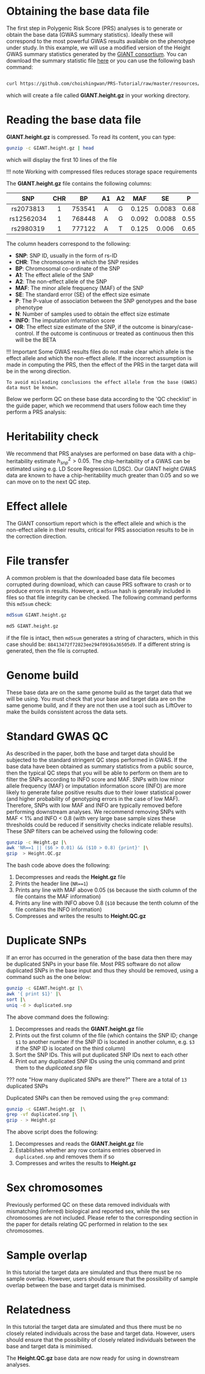 # Obtaining the base data file
The first step in Polygenic Risk Score (PRS) analyses is to generate or obtain the base data (GWAS summary statistics). Ideally these will correspond to the most powerful GWAS results available on the phenotype under study. In this example, we will use a modified version of the Height GWAS summary statistics generated by the [GIANT consortium](https://portals.broadinstitute.org/collaboration/giant/index.php/GIANT_consortium_data_files#GWAS_Anthropometric_2014_Height). You can download the summary statistic file [here](https://github.com/choishingwan/PRS-Tutorial/raw/master/resources/GIANT.height.gz) or you can use the following bash command:
``` bash

curl https://github.com/choishingwan/PRS-Tutorial/raw/master/resources/GIANT.height.gz -L -O

```

which will create a file called **GIANT.height.gz** in your working directory. 

# Reading the base data file
**GIANT.height.gz** is compressed. To read its content, you can type:

```bash
gunzip -c GIANT.height.gz | head
```

which will display the first 10 lines of the file

!!! note
    Working with compressed files reduces storage space requirements

The **GIANT.height.gz** file contains the following columns:

|SNP|CHR|BP|A1|A2|MAF|SE|P|N|INFO|OR|
|:-:|:-:|:-:|:-:|:-:|:-:|:-:|:-:|:-:|:-:|:-:|
|rs2073813	|1	|753541	|A	|G	|0.125	|0.0083	|0.68	|69852	|0.866425782879888	|0.996605773454898|
rs12562034	|1	|768448	|A	|G	|0.092	|0.0088	|0.55	|88015	|0.917520990188678	|0.994714020220009|
rs2980319	|1	|777122	|A	|T	|0.125	|0.006	|0.65	|148975	|0.847126999058955	|0.997303641721713|

The column headers correspond to the following: 

- **SNP**: SNP ID, usually in the form of rs-ID
- **CHR**: The chromosome in which the SNP resides
- **BP**: Chromosomal co-ordinate of the SNP
- **A1**: The effect allele of the SNP
- **A2**: The non-effect allele of the SNP
- **MAF**: The minor allele frequency (MAF) of the SNP
- **SE**: The standard error (SE) of the effect size esimate
- **P**: The P-value of association between the SNP genotypes and the base phenotype
- **N**: Number of samples used to obtain the effect size estimate
- **INFO**: The imputation information score
- **OR**: The effect size estimate of the SNP, if the outcome is binary/case-control. If the outcome is continuous or treated as continuous then this will be the BETA

!!! Important
    Some GWAS results files do not make clear which allele is the effect allele and which the non-effect allele. 
    If the incorrect assumption is made in computing the PRS, then the effect of the PRS in the target data will be in the wrong direction.
    
    To avoid misleading conclusions the effect allele from the base (GWAS) data must be known.
    
    

Below we perform QC on these base data according to the 'QC checklist' in the guide paper, which we recommend that users follow each time they perform a PRS analysis:

# Heritability check
We recommend that PRS analyses are performed on base data with a chip-heritability estimate $h_{snp}^{2} > 0.05$. The chip-heritability of a GWAS can be estimated using e.g. LD Score Regression (LDSC). Our GIANT height GWAS data are known to have a chip-heritability much greater than 0.05 and so we can move on to the next QC step. 

# Effect allele
The GIANT consortium report which is the effect allele and which is the non-effect allele in their results, critical for PRS association results to be in the correction direction.

# File transfer 
A common problem is that the downloaded base data file becomes 
corrupted during download, which can cause PRS software to crash 
or to produce errors in results. However, a `md5sum` hash is 
generally included in files so that file integrity can be checked. 
The following command performs this `md5sum` check: 

```bash tab="Linux"
md5sum GIANT.height.gz
```

```bash tab="OS X"
md5 GIANT.height.gz
```


if the file is intact, then `md5sum` generates a string of characters, which in this case should be: `88413472f72823ee294f0916a36505d9`. 
If a different string is generated, then the file is corrupted.

# Genome build
These base data are on the same genome build as the target data that we will be using. You must check that your base and target data are on the same genome build, and if they are not then use a tool such as LiftOver to make the builds consistent across the data sets.

# Standard GWAS QC
As described in the paper, both the base and target data should be subjected to the standard stringent QC steps performed in GWAS. If the base data have been obtained as summary statistics from a public source, then the typical QC steps that you will be able to perform on them are to filter the SNPs according to INFO score and MAF. SNPs with low minor allele frequency (MAF) or imputation information score (INFO) are more likely to generate false positive results due to their lower statistical power (and higher probability of genotyping errors in the case of low MAF). Therefore, SNPs with low MAF and INFO are typically removed before performing downstream analyses. We recommend removing SNPs with MAF < 1% and INFO < 0.8 (with very large base sample sizes these thresholds could be reduced if sensitivity checks indicate reliable results). These SNP filters can be acheived using the following code:

```bash
gunzip -c Height.gz |\
awk 'NR==1 || ($6 > 0.01) && ($10 > 0.8) {print}' |\
gzip  > Height.QC.gz
```

The bash code above does the following:
1. Decompresses and reads the **Height.gz** file
2. Prints the header line (`NR==1`)
3. Prints any line with MAF above 0.05 (`$6` because the sixth column of the file contains the MAF information)
4. Prints any line with INFO above 0.8 (`$10` because the tenth column of the file contains the INFO information)
5. Compresses and writes the results to **Height.QC.gz**

# Duplicate SNPs
If an error has occurred in the generation of the base data then there may be duplicated SNPs in your base file.
Most PRS software do not allow duplicated SNPs in the base input and thus they should be removed, using a command such as the one below: 

```bash
gunzip -c GIANT.height.gz |\
awk '{ print $1}' |\
sort |\
uniq -d > duplicated.snp
```

The above command does the following:

1. Decompresses and reads the **GIANT.height.gz** file
2. Prints out the first column of the file (which contains the SNP ID; change `$1` to another number if the SNP ID is located in another column, e.g. `$3` if the SNP ID is located on the third column)
3. Sort the SNP IDs. This will put duplicated SNP IDs next to each other
4. Print out any duplicated SNP IDs using the uniq command and print them to the *duplicated.snp* file


??? note "How many duplicated SNPs are there?"
    There are a total of `13` duplicated SNPs

Duplicated SNPs can then be removed using the `grep` command:
```bash
gunzip -c GIANT.height.gz  |\
grep -vf duplicated.snp |\
gzip - > Height.gz
```

The above script does the following:

1. Decompresses and reads the **GIANT.height.gz** file 
2. Establishes whether any row contains entries observed in `duplicated.snp` and removes them if so
3. Compresses and writes the results to **Height.gz**

# Sex chromosomes 
Previously performed QC on these data removed individuals with mismatching (inferred) biological and reported sex, while the sex chromosomes are not included. Please refer to the corresponding section in the paper for details relating QC performed in relation to the sex chromosomes. 

# Sample overlap
In this tutorial the target data are simulated and thus there must be no sample overlap. However, users should ensure that the possibility of sample overlap between the base and target data is minimised. 

# Relatedness
In this tutorial the target data are simulated and thus there must be no closely related individuals across the base and target data. However, users should ensure that the possibility of closely related individuals between the base and target data is minimised. 

The **Height.QC.gz** base data are now ready for using in downstream analyses.

    
